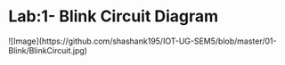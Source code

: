 <h1> Lab:1- Blink Circuit Diagram </h1>
![Image](https://github.com/shashank195/IOT-UG-SEM5/blob/master/01-Blink/BlinkCircuit.jpg)
